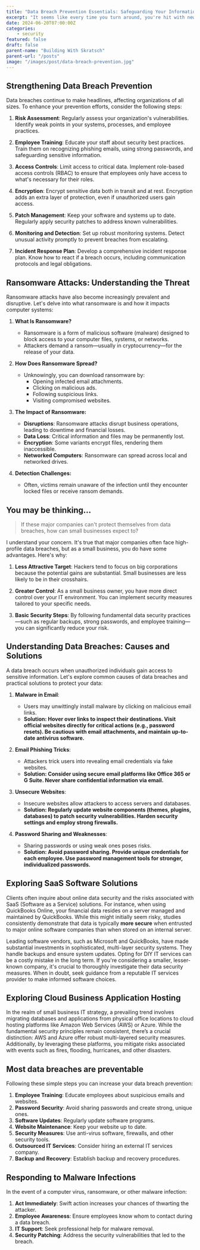 ```yaml
---
title: "Data Breach Prevention Essentials: Safeguarding Your Information"
excerpt: "It seems like every time you turn around, you're hit with news of another major data breach."
date: 2024-06-20T07:00:00Z
categories:
    - security
featured: false
draft: false
parent-name: "Building With Skratsch"
parent-url: "/posts"
image: "/images/post/data-breach-prevention.jpg"
---
```


## Strengthening Data Breach Prevention

Data breaches continue to make headlines, affecting organizations of all sizes. To enhance your prevention efforts, consider the following steps:

1. **Risk Assessment**: Regularly assess your organization's vulnerabilities. Identify weak points in your systems, processes, and employee practices.

2. **Employee Training**: Educate your staff about security best practices. Train them on recognizing phishing emails, using strong passwords, and safeguarding sensitive information.

3. **Access Controls**: Limit access to critical data. Implement role-based access controls (RBAC) to ensure that employees only have access to what's necessary for their roles.

4. **Encryption**: Encrypt sensitive data both in transit and at rest. Encryption adds an extra layer of protection, even if unauthorized users gain access.

5. **Patch Management**: Keep your software and systems up to date. Regularly apply security patches to address known vulnerabilities.

6. **Monitoring and Detection**: Set up robust monitoring systems. Detect unusual activity promptly to prevent breaches from escalating.

7. **Incident Response Plan**: Develop a comprehensive incident response plan. Know how to react if a breach occurs, including communication protocols and legal obligations.

## Ransomware Attacks: Understanding the Threat

Ransomware attacks have also become increasingly prevalent and disruptive. Let's delve into what ransomware is and how it impacts computer systems:

1. **What Is Ransomware?**
   - Ransomware is a form of malicious software (malware) designed to block access to your computer files, systems, or networks.
   - Attackers demand a ransom—usually in cryptocurrency—for the release of your data.

2. **How Does Ransomware Spread?**
   - Unknowingly, you can download ransomware by:
     - Opening infected email attachments.
     - Clicking on malicious ads.
     - Following suspicious links.
     - Visiting compromised websites.

3. **The Impact of Ransomware:**
   - **Disruptions**: Ransomware attacks disrupt business operations, leading to downtime and financial losses.
   - **Data Loss**: Critical information and files may be permanently lost.
   - **Encryption**: Some variants encrypt files, rendering them inaccessible.
   - **Networked Computers**: Ransomware can spread across local and networked drives.

4. **Detection Challenges:**
   - Often, victims remain unaware of the infection until they encounter locked files or receive ransom demands.


## You may be thinking…

> If these major companies can't protect themselves from data breaches, how can small businesses expect to?

I understand your concern. It's true that major companies often face high-profile data breaches, but as a small business, you do have some advantages. Here's why:

1. **Less Attractive Target**: Hackers tend to focus on big corporations because the potential gains are substantial. Small businesses are less likely to be in their crosshairs.

2. **Greater Control**: As a small business owner, you have more direct control over your IT environment. You can implement security measures tailored to your specific needs.

3. **Basic Security Steps**: By following fundamental data security practices—such as regular backups, strong passwords, and employee training—you can significantly reduce your risk.

## Understanding Data Breaches: Causes and Solutions

A data breach occurs when unauthorized individuals gain access to sensitive information. Let's explore common causes of data breaches and practical solutions to protect your data:

1. **Malware in Email**:
   - Users may unwittingly install malware by clicking on malicious email links.
   - **Solution: Hover over links to inspect their destinations. Visit official websites directly for critical actions (e.g., password resets). Be cautious with email attachments, and maintain up-to-date antivirus software.**

2. **Email Phishing Tricks**:
   - Attackers trick users into revealing email credentials via fake websites.
   - **Solution: Consider using secure email platforms like Office 365 or G Suite. Never share confidential information via email.**

3. **Unsecure Websites**:
   - Insecure websites allow attackers to access servers and databases.
   - **Solution: Regularly update website components (themes, plugins, databases) to patch security vulnerabilities. Harden security settings and employ strong firewalls.**

4. **Password Sharing and Weaknesses**:
   - Sharing passwords or using weak ones poses risks.
   - **Solution: Avoid password sharing. Provide unique credentials for each employee. Use password management tools for stronger, individualized passwords.**

## Exploring SaaS Software Solutions

Clients often inquire about online data security and the risks associated with SaaS (Software as a Service) solutions. For instance, when using QuickBooks Online, your financial data resides on a server managed and maintained by QuickBooks. While this might initially seem risky, studies consistently demonstrate that data is typically **more secure** when entrusted to major online software companies than when stored on an internal server.

Leading software vendors, such as Microsoft and QuickBooks, have made substantial investments in sophisticated, multi-layer security systems. They handle backups and ensure system updates. Opting for DIY IT services can be a costly mistake in the long term. If you're considering a smaller, lesser-known company, it's crucial to thoroughly investigate their data security measures. When in doubt, seek guidance from a reputable IT services provider to make informed software choices.

## Exploring Cloud Business Application Hosting

In the realm of small business IT strategy, a prevailing trend involves migrating databases and applications from physical office locations to cloud hosting platforms like Amazon Web Services (AWS) or Azure. While the fundamental security principles remain consistent, there’s a crucial distinction: AWS and Azure offer robust multi-layered security measures. Additionally, by leveraging these platforms, you mitigate risks associated with events such as fires, flooding, hurricanes, and other disasters.

## Most data breaches are preventable

Following these simple steps you can increase your data breach prevention:

1. **Employee Training**: Educate employees about suspicious emails and websites.
2. **Password Security**: Avoid sharing passwords and create strong, unique ones.
3. **Software Updates**: Regularly update software programs.
4. **Website Maintenance**: Keep your website up to date.
5. **Security Measures**: Use anti-virus software, firewalls, and other security tools.
6. **Outsourced IT Services**: Consider hiring an external IT services company.
7. **Backup and Recovery**: Establish backup and recovery procedures.

## Responding to Malware Infections

In the event of a computer virus, ransomware, or other malware infection:

1. **Act Immediately**: Swift action increases your chances of thwarting the attacker.
2. **Employee Awareness**: Ensure employees know whom to contact during a data breach.
3. **IT Support**: Seek professional help for malware removal.
4. **Security Patching**: Address the security vulnerabilities that led to the breach.


